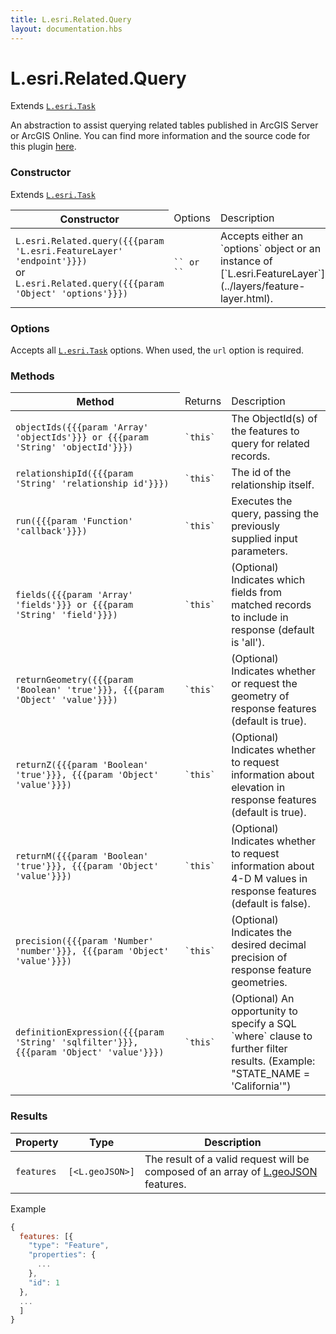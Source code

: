 ```yaml
---
title: L.esri.Related.Query
layout: documentation.hbs
---
```


# L.esri.Related.Query

Extends [`L.esri.Task`]({{assets}}api-reference/tasks/task.html)

An abstraction to assist querying related tables published in ArcGIS Server or ArcGIS Online.  You can find more information and the source code for this plugin [here](https://github.com/jgravois/esri-leaflet-related).

### Constructor

Extends [`L.esri.Task`](task.html)

<table>
    <thead>
        <tr>
            <th>Constructor</th>
            <td>Options</td>
            <td>Description</td>
        </tr>
    </thead>
    <tbody>
        <tr>
            <td><code>L.esri.Related.query({{{param 'L.esri.FeatureLayer' 'endpoint'}}})</code><br>or<br><code>L.esri.Related.query({{{param 'Object' 'options'}}})</code></td>
            <td><code>`<L.esri.FeatureLayer>` or `<Options>`</code></td>
            <td>Accepts either an `options` object or an instance of [`L.esri.FeatureLayer`](../layers/feature-layer.html).</td>
        </tr>
    </tbody>
</table>

### Options

Accepts all [`L.esri.Task`](task.html#options) options. When used, the `url` option is required.

### Methods

<table>
    <thead>
        <tr>
            <th>Method</th>
            <td>Returns</td>
            <td>Description</td>
        </tr>
    </thead>
    <tbody>
        <tr>
            <td><code>objectIds({{{param 'Array' 'objectIds'}}} or {{{param 'String' 'objectId'}}})</code></td>
            <td><code>`this`</code></td>
            <td>The ObjectId(s) of the features to query for related records.</td>
        </tr>
        <tr>
            <td><code>relationshipId({{{param 'String' 'relationship id'}}})</code></td>
            <td><code>`this`</code></td>
            <td>The id of the relationship itself.</td>
        </tr>
        <tr>
            <td><code>run({{{param 'Function' 'callback'}}})</code></td>
            <td><code>`this`</code></td>
            <td>Executes the query, passing the previously supplied input parameters.</td>
        </tr>
        <tr>
            <td><code>fields({{{param 'Array' 'fields'}}} or {{{param 'String' 'field'}}})</code></td>
            <td><code>`this`</code></td>
            <td>(Optional) Indicates which fields from matched records to include in response (default is 'all').</td>
        </tr>
        <tr>
            <td><code>returnGeometry({{{param 'Boolean' 'true'}}}, {{{param 'Object' 'value'}}})</code></td>
            <td><code>`this`</code></td>
            <td>(Optional) Indicates whether or request the geometry of response features (default is true).</td>
        </tr>
        <tr>
            <td><code>returnZ({{{param 'Boolean' 'true'}}}, {{{param 'Object' 'value'}}})</code></td>
            <td><code>`this`</code></td>
            <td>(Optional) Indicates whether to request information about elevation in response features (default is true).</td>
        </tr>
        <tr>
            <td><code>returnM({{{param 'Boolean' 'true'}}}, {{{param 'Object' 'value'}}})</code></td>
            <td><code>`this`</code></td>
            <td>(Optional) Indicates whether to request information about 4-D M values in response features (default is false).</td>
        </tr>
        <tr>
            <td><code>precision({{{param 'Number' 'number'}}}, {{{param 'Object' 'value'}}})</code></td>
            <td><code>`this`</code></td>
            <td>(Optional) Indicates the desired decimal precision of response feature geometries.</td>
        </tr>
        <tr>
            <td><code>definitionExpression({{{param 'String' 'sqlfilter'}}}, {{{param 'Object' 'value'}}})</code></td>
            <td><code>`this`</code></td>
            <td>(Optional) An opportunity to specify a SQL `where` clause to further filter results. (Example: "STATE_NAME = 'California'")</td>
        </tr>
    </tbody>
</table>

### Results

| Property | Type | Description |
| --- | --- | --- |
| `features` | `[<L.geoJSON>]`| The result of a valid request will be composed of an array of [L.geoJSON](http://leafletjs.com/reference.html#geojson) features. |

Example

```js
{
  features: [{
    "type": "Feature",
    "properties": {
      ...
    },
    "id": 1
  },
  ...
  ]
}
```
